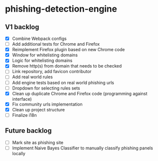 # phishing-detection-engine

## V1 backlog

- [x] Combine Webpack configs
- [ ] Add additional tests for Chrome and Firefox
- [x] Reimplement Firefox plugin based on new Chrome code
- [x] Window for whitelisting domains
- [x] Logic for whitelisting domains
- [x] Remove http(s) from domain that needs to be checked
- [ ] Link repository, add favicon contributor
- [ ] Add real world rules
- [ ] Add engine tests based on real world phishing urls
- [ ] Dropdown for selecting rules sets
- [x] Clean up duplicate Chrome and Firefox code (programming against interface)
- [x] Fix community urls implementation
- [x] Clean up project structure
- [ ] Finalize i18n

## Future backlog

- [ ] Mark site as phishing site
- [ ] Implement Naive Bayes Classifier to manually classify phishing panels locally
